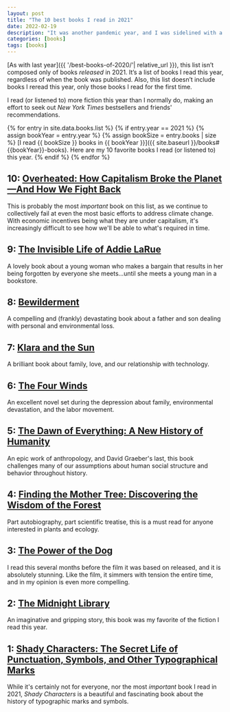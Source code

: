 ```yaml
---
layout: post
title: "The 10 best books I read in 2021"
date: 2022-02-19
description: "It was another pandemic year, and I was sidelined with a surgery for the latter months, so I had plenty of time to read in 2021. I read more fiction this year than any year before, and my list of favorites reflects that."
categories: [books]
tags: [books]
---
```


[As with last year]({{ '/best-books-of-2020/'| relative_url }}), this list isn’t composed only of books _released_ in 2021. It’s a list of books I read this year, regardless of when the book was published. Also, this list doesn’t include books I reread this year, only those books I read for the first time.	

I read (or listened to) more fiction this year than I normally do, making an effort to seek out <cite>New York Times</cite> bestsellers and friends' recommendations.

{% for entry in site.data.books.list %}
{% if entry.year == 2021 %}
{% assign bookYear = entry.year %}
{% assign bookSize = entry.books | size %}
[I read {{ bookSize }} books in {{ bookYear }}]({{ site.baseurl }}/books#{{bookYear}}-books). Here are my 10 favorite books I read (or listened to) this year.
{% endif %}
{% endfor %}

## 10: <a class="book-title" href="https://www.boldtypebooks.com/titles/kate-aronoff/overheated/9781568589473/">Overheated: How Capitalism Broke the Planet—And How We Fight Back</a>

This is probably the most _important_ book on this list, as we continue to collectively fail at even the most basic efforts to address climate change. With economic incentives being what they are under capitalism, it's increasingly difficult to see how we'll be able to what's required in time.

## 9: <a class="book-title" href="https://us.macmillan.com/books/9780765387561">The Invisible Life of Addie LaRue</a>

A lovely book about a young woman who makes a bargain that results in her being forgotten by everyone she meets...until she meets a young man in a bookstore.

## 8: <a class="book-title" href="https://www.goodreads.com/book/show/56404444-bewilderment">Bewilderment</a>

A compelling and (frankly) devastating book about a father and son dealing with personal and environmental loss.

## 7: <a class="book-title" href="https://en.wikipedia.org/wiki/Klara_and_the_Sun">Klara and the Sun</a>

A brilliant book about family, love, and our relationship with technology.

## 6: <a class="book-title" href="https://us.macmillan.com/books/9781250178602">The Four Winds</a>

An excellent novel set during the depression about family, environmental devastation, and the labor movement.

## 5: <a class="book-title" href="https://us.macmillan.com/books/9780374157357/thedawnofeverything">The Dawn of Everything: A New History of Humanity</a>

An epic work of anthropology, and David Graeber's last, this book challenges many of our assumptions about human social structure and behavior throughout history.

## 4: <a class="book-title" href="https://suzannesimard.com/finding-the-mother-tree-book/">Finding the Mother Tree: Discovering the Wisdom of the Forest</a>

Part autobiography, part scientific treatise, this is a must read for anyone interested in plants and ecology.

## 3: <a class="book-title" href="https://www.goodreads.com/book/show/128073.The_Power_of_the_Dog">The Power of the Dog</a>

I read this several months before the film it was based on released, and it is absolutely stunning. Like the film, it simmers with tension the entire time, and in my opinion is even more compelling.

## 2: <a class="book-title" href="https://www.penguinrandomhouse.com/books/575653/the-midnight-library-by-matt-haig/9780525559474">The Midnight Library</a>

An imaginative and gripping story, this book was my favorite of the fiction I read this year.

## 1: <a class="book-title" href="https://wwnorton.com/books/Shady-Characters/">Shady Characters: The Secret Life of Punctuation, Symbols, and Other Typographical Marks</a>

While it's certainly not for everyone, nor the most _important_ book I read in 2021, <cite>Shady Characters</cite> is a beautiful and fascinating book about the history of typographic marks and symbols.
